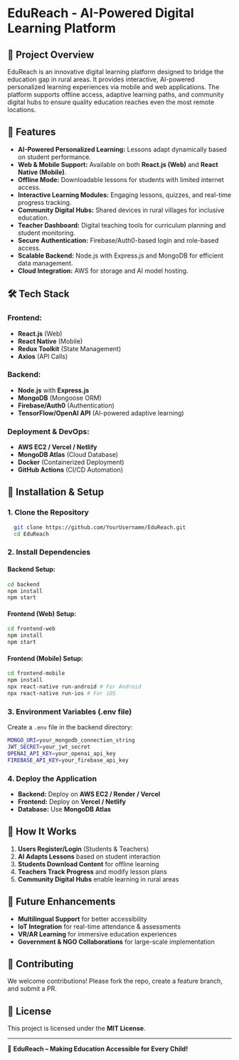 # EduReach - AI-Powered Digital Learning Platform

## 📌 Project Overview
EduReach is an innovative digital learning platform designed to bridge the education gap in rural areas. It provides interactive, AI-powered personalized learning experiences via mobile and web applications. The platform supports offline access, adaptive learning paths, and community digital hubs to ensure quality education reaches even the most remote locations.

## 🚀 Features
- **AI-Powered Personalized Learning:** Lessons adapt dynamically based on student performance.
- **Web & Mobile Support:** Available on both **React.js (Web)** and **React Native (Mobile)**.
- **Offline Mode:** Downloadable lessons for students with limited internet access.
- **Interactive Learning Modules:** Engaging lessons, quizzes, and real-time progress tracking.
- **Community Digital Hubs:** Shared devices in rural villages for inclusive education.
- **Teacher Dashboard:** Digital teaching tools for curriculum planning and student monitoring.
- **Secure Authentication:** Firebase/Auth0-based login and role-based access.
- **Scalable Backend:** Node.js with Express.js and MongoDB for efficient data management.
- **Cloud Integration:** AWS for storage and AI model hosting.

## 🛠️ Tech Stack
### **Frontend:**
- **React.js** (Web)
- **React Native** (Mobile)
- **Redux Toolkit** (State Management)
- **Axios** (API Calls)

### **Backend:**
- **Node.js** with **Express.js**
- **MongoDB** (Mongoose ORM)
- **Firebase/Auth0** (Authentication)
- **TensorFlow/OpenAI API** (AI-powered adaptive learning)

### **Deployment & DevOps:**
- **AWS EC2 / Vercel / Netlify**
- **MongoDB Atlas** (Cloud Database)
- **Docker** (Containerized Deployment)
- **GitHub Actions** (CI/CD Automation)

## 📌 Installation & Setup
### **1. Clone the Repository**
```sh
  git clone https://github.com/YourUsername/EduReach.git
  cd EduReach
```

### **2. Install Dependencies**
#### **Backend Setup:**
```sh
cd backend
npm install
npm start
```

#### **Frontend (Web) Setup:**
```sh
cd frontend-web
npm install
npm start
```

#### **Frontend (Mobile) Setup:**
```sh
cd frontend-mobile
npm install
npx react-native run-android # For Android
npx react-native run-ios # For iOS
```

### **3. Environment Variables (.env file)**
Create a `.env` file in the backend directory:
```sh
MONGO_URI=your_mongodb_connection_string
JWT_SECRET=your_jwt_secret
OPENAI_API_KEY=your_openai_api_key
FIREBASE_API_KEY=your_firebase_api_key
```

### **4. Deploy the Application**
- **Backend:** Deploy on **AWS EC2 / Render / Vercel**
- **Frontend:** Deploy on **Vercel / Netlify**
- **Database:** Use **MongoDB Atlas**

## 📌 How It Works
1. **Users Register/Login** (Students & Teachers)
2. **AI Adapts Lessons** based on student interaction
3. **Students Download Content** for offline learning
4. **Teachers Track Progress** and modify lesson plans
5. **Community Digital Hubs** enable learning in rural areas

## 📌 Future Enhancements
- **Multilingual Support** for better accessibility
- **IoT Integration** for real-time attendance & assessments
- **VR/AR Learning** for immersive education experiences
- **Government & NGO Collaborations** for large-scale implementation

## 📌 Contributing
We welcome contributions! Please fork the repo, create a feature branch, and submit a PR.

## 📌 License
This project is licensed under the **MIT License**.

---
🚀 **EduReach – Making Education Accessible for Every Child!**

